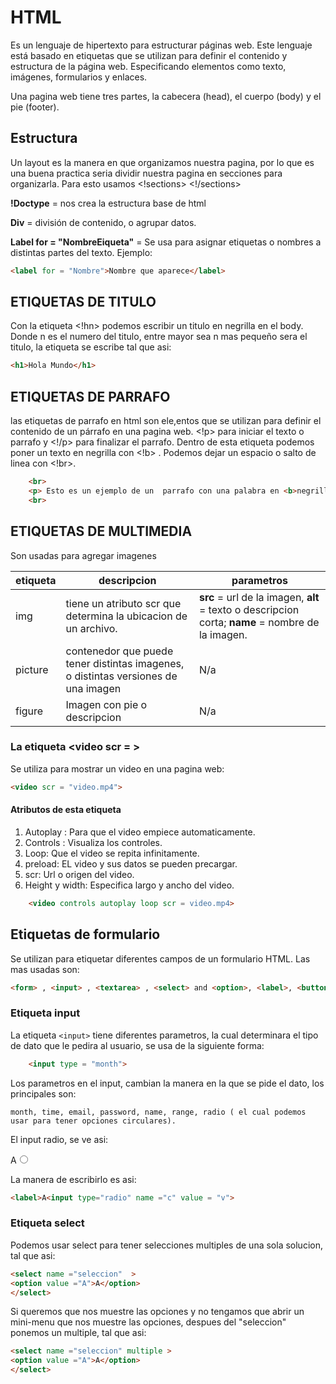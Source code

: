 # HTML

Es un lenguaje de hipertexto para estructurar páginas web. Este lenguaje está basado en etiquetas que se utilizan para definir el contenido y estructura de la página web. Especificando elementos como texto, imágenes, formularios y enlaces.

Una pagina web tiene tres partes, la cabecera (head), el cuerpo (body) y el pie (footer).

## Estructura

Un layout es la manera en que organizamos nuestra pagina, por lo que es una buena practica seria dividir nuestra pagina en secciones para organizarla. Para esto usamos <!sections> <!/sections>

<b>!Doctype</b> = nos crea la estructura base de html

<b>Div</b> = división de contenido, o agrupar datos.

<b>Label for = "NombreEiqueta"</b> = Se usa para asignar etiquetas o nombres a distintas partes del texto. Ejemplo:

````html
<label for = "Nombre">Nombre que aparece</label>
````


## ETIQUETAS DE TITULO

Con la etiqueta <!hn> podemos escribir un titulo en negrilla en el body. Donde n es el numero del titulo, entre mayor sea n mas pequeño sera el titulo, la etiqueta se escribe tal que asi:

````html
<h1>Hola Mundo</h1>
````


## ETIQUETAS DE PARRAFO

las etiquetas de parrafo en html son ele,entos que se utilizan para definir el contenido de un párrafo en una pagina web. <!p> para iniciar el texto o parrafo y <!/p> para finalizar el parrafo. Dentro de esta etiqueta podemos poner un texto en negrilla con <!b> . Podemos dejar un espacio o salto de linea con <!br>.

````html
    <br>
    <p> Esto es un ejemplo de un  parrafo con una palabra en <b>negrilla</b> </p>
    <br>
````
## ETIQUETAS DE MULTIMEDIA

Son usadas para agregar imagenes


|etiqueta|descripcion|parametros|
|---|---|---|
|img | tiene un atributo scr que determina la ubicacion de un archivo.|<b>src</b> = url de la imagen, <b>alt</b> = texto o descripcion corta; <b>name</b> = nombre de la imagen.
|picture| contenedor que puede tener distintas imagenes, o distintas versiones de una imagen| N/a
|figure|Imagen con pie o descripcion| N/a|

### La etiqueta <video scr =  >

Se utiliza para mostrar un video en una pagina web:
````html
<video scr = "video.mp4">
````

#### Atributos de esta etiqueta

1. Autoplay : Para que el video empiece automaticamente.
2. Controls : Visualiza los controles.
3. Loop: Que el video se repita infinitamente.
4. preload: EL video y sus datos se pueden precargar.
5. scr: Url o origen del video.
6. Height y width:  Especifica largo y ancho del video.
````html
    <video controls autoplay loop scr = video.mp4>
````

## Etiquetas de formulario

Se utilizan para etiquetar diferentes campos de un formulario HTML. Las mas usadas son:

````html
<form> , <input> , <textarea> , <select> and <option>, <label>, <button>, <fieldset> y <legend>. 
````

### Etiqueta input

La etiqueta ``<input>`` tiene diferentes parametros, la cual determinara el tipo de dato que le pedira al usuario, se usa de la siguiente forma:
````html
    <input type = "month">
````

Los parametros en el input, cambian la manera en la que se pide el dato, los principales son:

    month, time, email, password, name, range, radio ( el cual podemos usar para tener opciones circulares).

El input radio, se ve asi:

<label>A<input type="radio" name ="c" value = "v">

La manera de escribirlo es asi: 

````html
<label>A<input type="radio" name ="c" value = "v">
````
### Etiqueta select

Podemos usar select para tener selecciones multiples de una sola solucion, tal que asi:
 ````html
 <select name ="seleccion"  >
 <option value ="A">A</option>
 </select>
````
Si queremos que nos muestre las opciones y no tengamos que abrir un mini-menu que nos muestre las opciones, despues del "seleccion" ponemos un multiple, tal que asi:
 ````html
 <select name ="seleccion" multiple >
 <option value ="A">A</option>
 </select>
````